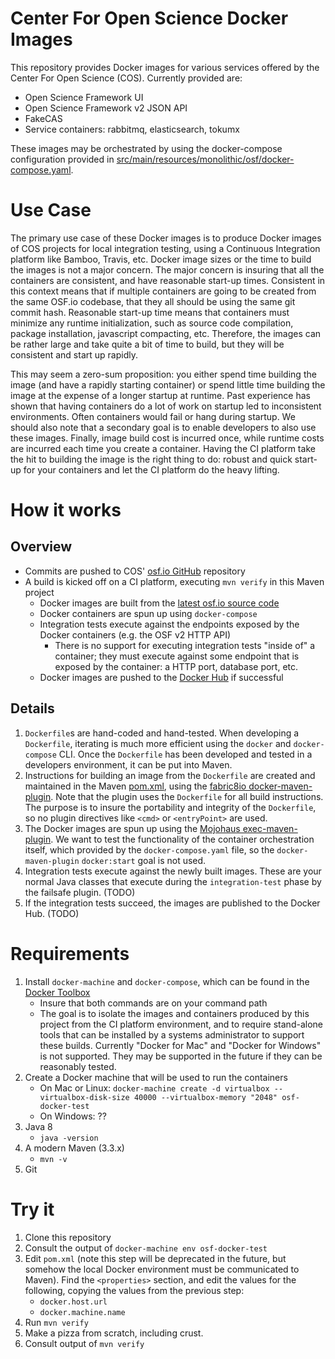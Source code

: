 # Center For Open Science Docker Images

This repository provides Docker images for various services offered by the Center For Open Science (COS).  Currently provided are:

* Open Science Framework UI
* Open Science Framework v2 JSON API
* FakeCAS
* Service containers: rabbitmq, elasticsearch, tokumx

These images may be orchestrated by using the docker-compose configuration provided in [src/main/resources/monolithic/osf/docker-compose.yaml](src/main/resources/monolithic/osf/docker-compose.yaml).

# Use Case

The primary use case of these Docker images is to produce Docker images of COS projects for local integration testing, using a Continuous Integration platform like Bamboo, Travis, etc.  Docker image sizes or the time to build the images is not a major concern.  The major concern is insuring that all the containers are consistent, and have reasonable start-up times.  Consistent in this context means that if multiple containers are going to be created from the same OSF.io codebase, that they all should be using the same git commit hash.  Reasonable start-up time means that containers must minimize any runtime initialization, such as source code compilation, package installation, javascript compacting, etc.  Therefore, the images can be rather large and take quite a bit of time to build, but they will be consistent and start up rapidly.  

This may seem a zero-sum proposition: you either spend time building the image (and have a rapidly starting container) or spend little time building the image at the expense of a longer startup at runtime.  Past experience has shown that having containers do a lot of work on startup led to inconsistent environments.  Often containers would fail or hang during startup.  We should also note that a secondary goal is to enable developers to also use these images. Finally, image build cost is incurred once, while runtime costs are incurred each time you create a container.  Having the CI platform take the hit to building the image is the right thing to do: robust and quick start-up for your containers and let the CI platform do the heavy lifting.   

# How it works

## Overview

* Commits are pushed to COS' [osf.io GitHub](https://github.com/CenterForOpenScience/osf.io) repository
* A build is kicked off on a CI platform, executing `mvn verify` in this Maven project
    * Docker images are built from the [latest osf.io source code](https://github.com/CenterForOpenScience/osf.io)
    * Docker containers are spun up using `docker-compose`
    * Integration tests execute against the endpoints exposed by the Docker containers (e.g. the OSF v2 HTTP API)
        * There is no support for executing integration tests "inside of" a container; they must execute against some endpoint that is exposed by the container: a HTTP port, database port, etc.
    * Docker images are pushed to the [Docker Hub](http://hub.docker.com/u/DataConservancy) if successful

## Details

1. `Dockerfile`s are hand-coded and hand-tested.  When developing a `Dockerfile`, iterating is much more efficient using the `docker` and `docker-compose` CLI.  Once the `Dockerfile` has been developed and tested in a developers environment, it can be put into Maven.
1. Instructions for building an image from the `Dockerfile` are created and maintained in the Maven [pom.xml](pom.xml), using the [fabric8io docker-maven-plugin](https://github.com/fabric8io/docker-maven-plugin).  Note that the plugin uses the `Dockerfile` for all build instructions.  The purpose is to insure the portability and integrity of the `Dockerfile`, so no plugin directives like `<cmd>` or `<entryPoint>` are used.
1. The Docker images are spun up using the [Mojohaus exec-maven-plugin](http://www.mojohaus.org/exec-maven-plugin/).  We want to test the functionality of the container orchestration itself, which provided by the `docker-compose.yaml` file, so the `docker-maven-plugin` `docker:start` goal is not used.
1. Integration tests execute against the newly built images. These are your normal Java classes that execute during the `integration-test` phase by the failsafe plugin.  (TODO)
1. If the integration tests succeed, the images are published to the Docker Hub. (TODO)

# Requirements

1. Install `docker-machine` and `docker-compose`, which can be found in the [Docker Toolbox](https://www.docker.com/products/docker-toolbox)
    * Insure that both commands are on your command path
    * The goal is to isolate the images and containers produced by this project from the CI platform environment, and to require stand-alone tools that can be installed by a systems administrator to support these builds.  Currently "Docker for Mac" and "Docker for Windows" is not supported.  They may be supported in the future if they can be reasonably tested.
1. Create a Docker machine that will be used to run the containers
    * On Mac or Linux: `docker-machine create -d virtualbox --virtualbox-disk-size 40000 --virtualbox-memory "2048" osf-docker-test`
    * On Windows: ??
1. Java 8
    * `java -version`
1. A modern Maven (3.3.x)
    * `mvn -v`
1. Git    

# Try it

1. Clone this repository
1. Consult the output of `docker-machine env osf-docker-test`
1. Edit `pom.xml` (note this step will be deprecated in the future, but somehow the local Docker environment must be communicated to Maven).  Find the `<properties>` section, and edit the values for the following, copying the values from the previous step:
    * `docker.host.url`
    * `docker.machine.name`
1. Run `mvn verify`
1. Make a pizza from scratch, including crust.
1. Consult output of `mvn verify`

